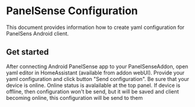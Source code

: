# PanelSense Configuration

This document provides information how to create yaml configuration for PanelSens Android client.

## Get started
After connecting Android PanelSense app to your PanelSenseAddon, open yaml editor in HomeAssistant (available from addon webUI). Provide your yaml configuration and click button "Send configuration". Be sure that your device is online. Online status is avalailable at the top panel. If device is offline, then configuration won't be send, but it will be saved and client becoming online, this configuration will be send to them
